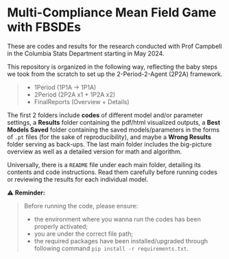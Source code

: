 # Multi-Compliance Mean Field Game with FBSDEs

These are codes and results for the research conducted with Prof Campbell in the Columbia Stats Department starting in May 2024. 

This repository is organized in the following way, reflecting the baby steps we took from the scratch to set up the 2-Period-2-Agent (2P2A) framework.

>- 1Period (1P1A -> 1P1A)
>- 2Period (2P2A x1 + 1P2A x2)
>- FinalReports (Overview + Details)

The first 2 folders include __codes__ of different model and/or parameter settings, a __Results__ folder containing the pdf/html visualized outputs, a __Best Models Saved__ folder containing the saved models/parameters in the forms of `.pt` files (for the sake of reproducibility), and maybe a __Wrong Results__ folder serving as back-ups. The last main folder includes the big-picture overview as well as a detailed version for math and algorithm. 

Universally, there is a `README` file under each main folder, detailing its contents and code instructions. Read them carefully before running codes or reviewing the results for each individual model. 

:warning: __Reminder:__
> Before running the code, please ensure:
>- the environment where you wanna run the codes has been properly activated;
>- you are under the correct file path;
>- the required packages have been installed/upgraded through following command 
>   ```pip install -r requirements.txt```.